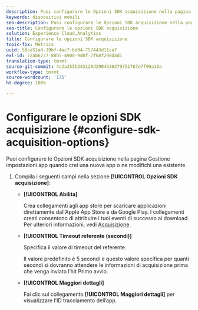 ```yaml
---
description: Puoi configurare le Opzioni SDK acquisizione nella pagina Gestione impostazioni app quando crei una nuova app o ne modifichi una esistente.
keywords: dispositivi mobili
seo-description: Puoi configurare le Opzioni SDK acquisizione nella pagina Gestione impostazioni app quando crei una nuova app o ne modifichi una esistente.
seo-title: Configurare le opzioni SDK acquisizione
solution: Experience Cloud,Analytics
title: Configurare le opzioni SDK acquisizione
topic-fix: Metrics
uuid: 50ce51ad-39bf-4ac7-bd94-757443d11ca7
exl-id: 72ab6777-88b5-4908-9d0f-7f68f298dad1
translation-type: tm+mt
source-git-commit: 4c2a255b343128d2904530279751767e7f99a10a
workflow-type: tm+mt
source-wordcount: '175'
ht-degree: 100%

---
```


# Configurare le opzioni SDK acquisizione {#configure-sdk-acquisition-options}

Puoi configurare le Opzioni SDK acquisizione nella pagina Gestione impostazioni app quando crei una nuova app o ne modifichi una esistente.

1. Compila i seguenti campi nella sezione **[!UICONTROL Opzioni SDK acquisizione]**:

   * **[!UICONTROL Abilita]**

      Crea collegamenti agli app store per scaricare applicazioni direttamente dall’Apple App Store e da Google Play. I collegamenti creati consentono di attribuire i tuoi eventi di successo ai download. Per ulteriori informazioni, vedi [Acquisizione](/help/using/acquisition-main/acquisition-main.md).

   * **[!UICONTROL Timeout referente (secondi)]**

      Specifica il valore di timeout del referente.

      Il valore predefinito è 5 secondi e questo valore specifica per quanti secondi si dovranno attendere le informazioni di acquisizione prima che venga inviato l’hit Primo avvio.

   * **[!UICONTROL Maggiori dettagli]**

      Fai clic sul collegamento **[!UICONTROL Maggiori dettagli]** per visualizzare l’ID tracciamento dell’app.

